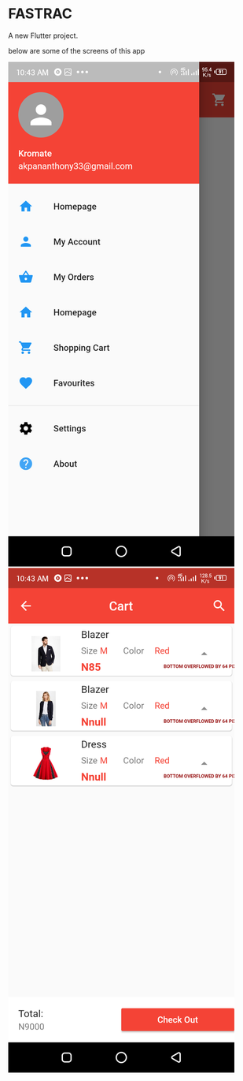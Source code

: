 # FASTRAC

A new Flutter project.

below are some of the screens of this app

![drawer](./img/fastracdrawer.png)
![Cart](./img/fastraccart.png)